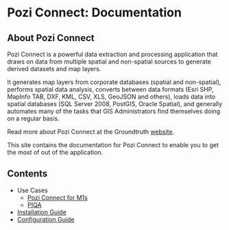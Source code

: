 # Pozi Connect: Documentation

## About Pozi Connect

Pozi Connect is a powerful data extraction and processing application that draws on data from multiple spatial and non-spatial sources to generate derived datasets and map layers.

It generates map layers from corporate databases (spatial and non-spatial), performs spatial data analysis, converts between data formats (Esri SHP, MapInfo TAB, DXF, KML, CSV, XLS, GeoJSON and others), loads data into spatial databases (SQL Server 2008, PostGIS, Oracle Spatial), and generally automates many of the tasks that GIS Administrators find themselves doing on a regular basis.

Read more about Pozi Connect at the Groundtruth [website](http://www.groundtruth.com.au/pozi-connect/).

This site contains the documentation for Pozi Connect to enable you to get the most of out of the application.

## Contents

* Use Cases
  * [Pozi Connect for M1s](/poziconnect/m1s)
  * [PIQA](/poziconnect/piqa)
* [Installation Guide](/poziconnect/installation)
* [Configuration Guide](/poziconnect/configuration)
